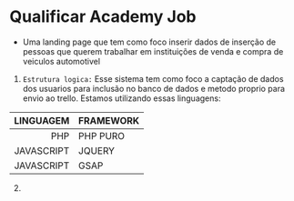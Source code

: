 # Qualificar Academy Job

- Uma landing page que tem como foco inserir dados de inserção de pessoas que querem trabalhar em instituições de venda e compra de veiculos automotivel

1. ```Estrutura logica:``` Esse sistema tem como foco a captação de dados dos usuarios para inclusão no banco de dados e metodo proprio para envio ao trello. 
Estamos utilizando essas linguagens:

| LINGUAGEM | FRAMEWORK |
|----------:|------------|
| PHP | PHP PURO |
| JAVASCRIPT | JQUERY |
| JAVASCRIPT | GSAP |

 2.

